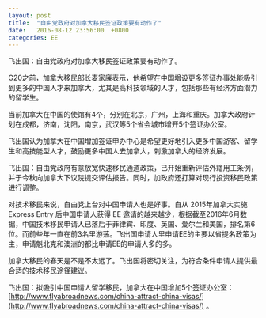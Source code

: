 ```yaml
---
layout: post
title:  "自由党政府对加拿大移民签证政策要有动作了"
date:   2016-08-12 23:56:00  +0800
categories: EE
---
```


飞出国：自由党政府对加拿大移民签证政策要有动作了。

G20之前，加拿大移民部长麦家廉表示，他希望在中国增设更多签证办事处能吸引到更多的中国人才来加拿大，尤其是高科技领域的人才，包括那些有经济方面潜力的留学生。

当前加拿大在中国的使馆有4个，分别在北京，广州，上海和重庆。加拿大政府计划在成都，济南，沈阳，南京，武汉等5个省会城市增开5个签证办公室。

飞出国认为加拿大在中国增加签证申办中心是希望更好地引入更多中国游客、留学生和高技能型人才，鼓励更多中国人去加拿大，刺激加拿大的经济发展。

飞出国：自由党政府有意放宽快速移民通道政策，已开始重新评估外籍用工条例，并于今秋向加拿大下议院提交评估报告。同时，加政府还打算对现行投资移民政策进行调整。

对技术移民来说，自由党上台对中国申请人也是好事。自从 2015年加拿大实施 Express Entry 后中国申请人获得 EE 邀请的越来越少，根据截至2016年6月数据，中国技术移民申请人已落后于菲律宾、印度、英国、爱尔兰和美国，排名第6位。而前些年一直在前3名里游荡。飞出国申请人里申请EE的主要以省提名政策为主，申请魁北克和澳洲的都比申请EE的申请人多的多。

加拿大移民的春天是不是不太远了。飞出国将密切关注，为符合条件申请人提供最合适的技术移民途径建议。

飞出国：拟吸引中国申请人留学移民，加拿大在中国增加5个签证办公室： [http://www.flyabroadnews.com/china-attract-china-visas/](http://www.flyabroadnews.com/china-attract-china-visas/) 。